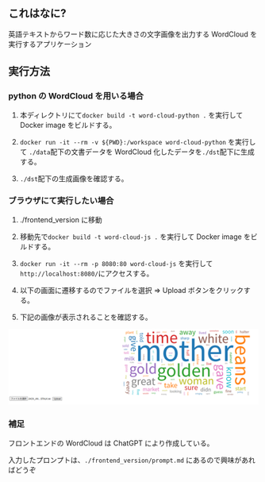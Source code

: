 ## これはなに?

英語テキストからワード数に応じた大きさの文字画像を出力する WordCloud を実行するアプリケーション

## 実行方法

### python の WordCloud を用いる場合

1. 本ディレクトリにて`docker build -t word-cloud-python .` を実行して Docker image をビルドする。

2. `docker run -it --rm -v ${PWD}:/workspace word-cloud-python` を実行して `./data`配下の文書データを WordCloud 化したデータを`./dst`配下に生成する。

3. `./dst`配下の生成画像を確認する。

### ブラウザにて実行したい場合

1. ./frontend_version に移動

2. 移動先で`docker build -t word-cloud-js .` を実行して Docker image をビルドする。

3. `docker run -it --rm -p 8080:80 word-cloud-js` を実行して`http://localhost:8080/`にアクセスする。

4. 以下の画面に遷移するのでファイルを選択 => Upload ボタンをクリックする。

5. 下記の画像が表示されることを確認する。

![WordCloud結果例](./frontend_demo.png)

### 補足

フロントエンドの WordCloud は ChatGPT により作成している。

入力したプロンプトは、`./frontend_version/prompt.md` にあるので興味があればどうぞ
